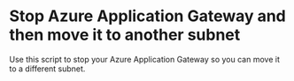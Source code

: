 # Stop Azure Application Gateway and then move it to another subnet

Use this script to stop your Azure Application Gateway so you can move it to a different subnet.
